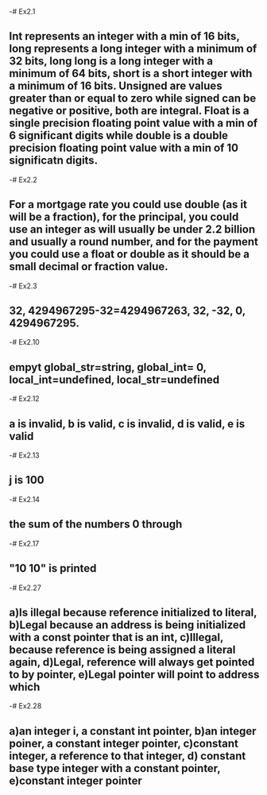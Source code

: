 -# Ex2.1
## Int represents an integer with a min of 16 bits,  long represents a long integer with a minimum of 32 bits, long long is a long integer with a minimum of 64 bits, short is a short integer with a minimum of 16 bits. Unsigned are values greater than or equal to zero while signed can be negative or positive, both are integral. Float is a single precision floating point value with a min of 6 significant digits while double is a double precision floating point value with a min of 10 significatn digits.

-# Ex2.2
## For a mortgage rate you could use double (as it will be a fraction), for the principal, you could use an integer as will usually be under 2.2 billion and usually a round number, and for the payment you could use a float or double as it should be a small decimal or fraction value.

-# Ex2.3
## 32, 4294967295-32=4294967263, 32, -32, 0, 4294967295.

-# Ex2.10
## empyt global_str=string, global_int= 0, local_int=undefined, local_str=undefined

-# Ex2.12
## a is invalid, b is valid, c is invalid, d is valid, e is valid

-# Ex2.13
## j is 100

-# Ex2.14
## the sum of the numbers 0 through 

-# Ex2.17
## "10 10" is printed

-# Ex2.27
## a)Is illegal because reference initialized to literal, b)Legal because an address is being initialized with a const pointer that is an int, c)Illegal, because reference is being assigned a literal again, d)Legal, reference will always get pointed to by pointer, e)Legal pointer will point to address which  

-# Ex2.28
## a)an integer i, a constant int pointer, b)an integer poiner, a constant integer pointer, c)constant integer, a reference to that integer, d) constant base type integer with a constant pointer, e)constant integer pointer